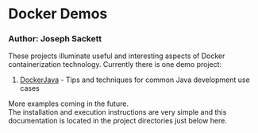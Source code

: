# Docker Demos
### Author: Joseph Sackett

These projects illuminate useful and interesting aspects of Docker containerization technology.
Currently there is one demo project:
1. [DockerJava](./DockerJava) - Tips and techniques for common Java development use cases

More examples coming in the future.  
The installation and execution instructions are very simple and this documentation is located in the project directories just below here.
